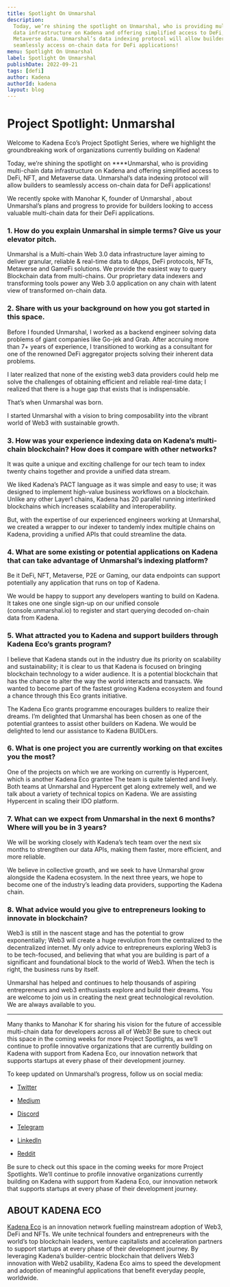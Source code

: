 ```yaml
---
title: Spotlight On Unmarshal
description:
  Today, we’re shining the spotlight on Unmarshal, who is providing multi-chain
  data infrastructure on Kadena and offering simplified access to DeFi, NFT, and
  Metaverse data. Unmarshal’s data indexing protocol will allow builders to
  seamlessly access on-chain data for DeFi applications!
menu: Spotlight On Unmarshal
label: Spotlight On Unmarshal
publishDate: 2022-09-21
tags: [defi]
author: Kadena
authorId: kadena
layout: blog
---
```


# Project Spotlight: Unmarshal

Welcome to Kadena Eco’s Project Spotlight Series, where we highlight the
groundbreaking work of organizations currently building on Kadena!

Today, we’re shining the spotlight on \*\*\*\*Unmarshal, who is providing
multi-chain data infrastructure on Kadena and offering simplified access to
DeFi, NFT, and Metaverse data. Unmarshal’s data indexing protocol will allow
builders to seamlessly access on-chain data for DeFi applications!

We recently spoke with Manohar K, founder of Unmarshal , about Unmarshal’s plans
and progress to provide for builders looking to access valuable multi-chain data
for their DeFi applications.

### 1. How do you explain Unmarshal in simple terms? Give us your elevator pitch.

Unmarshal is a Multi-chain Web 3.0 data infrastructure layer aiming to deliver
granular, reliable & real-time data to dApps, DeFi protocols, NFTs, Metaverse
and GameFi solutions. We provide the easiest way to query Blockchain data from
multi-chains. Our proprietary data indexers and transforming tools power any Web
3.0 application on any chain with latent view of transformed on-chain data.

### 2. Share with us your background on how you got started in this space.

Before I founded Unmarshal, I worked as a backend engineer solving data problems
of giant companies like Go-jek and Grab. After accruing more than 7+ years of
experience, I transitioned to working as a consultant for one of the renowned
DeFi aggregator projects solving their inherent data problems.

I later realized that none of the existing web3 data providers could help me
solve the challenges of obtaining efficient and reliable real-time data; I
realized that there is a huge gap that exists that is indispensable.

That’s when Unmarshal was born.

I started Unmarshal with a vision to bring composability into the vibrant world
of Web3 with sustainable growth.

### 3. How was your experience indexing data on Kadena’s multi-chain blockchain? How does it compare with other networks?

It was quite a unique and exciting challenge for our tech team to index twenty
chains together and provide a unified data stream.

We liked Kadena’s PACT language as it was simple and easy to use; it was
designed to implement high-value business workflows on a blockchain. Unlike any
other Layer1 chains, Kadena has 20 parallel running interlinked blockchains
which increases scalability and interoperability.

But, with the expertise of our experienced engineers working at Unmarshal, we
created a wrapper to our indexer to tandemly index multiple chains on Kadena,
providing a unified APIs that could streamline the data.

### 4. What are some existing or potential applications on Kadena that can take advantage of Unmarshal’s indexing platform?

Be it DeFi, NFT, Metaverse, P2E or Gaming, our data endpoints can support
potentially any application that runs on top of Kadena.

We would be happy to support any developers wanting to build on Kadena. It takes
one one single sign-up on our unified console (console.unmarshal.io) to register
and start querying decoded on-chain data from Kadena.

### 5. What attracted you to Kadena and support builders through Kadena Eco’s grants program?

I believe that Kadena stands out in the industry due its priority on scalability
and sustainability; it is clear to us that Kadena is focused on bringing
blockchain technology to a wider audience. It is a potential blockchain that has
the chance to alter the way the world interacts and transacts. We wanted to
become part of the fastest growing Kadena ecosystem and found a chance through
this Eco grants initiative.

The Kadena Eco grants programme encourages builders to realize their dreams. I’m
delighted that Unmarshal has been chosen as one of the potential grantees to
assist other builders on Kadena. We would be delighted to lend our assistance to
Kadena BUIDLers.

### 6. What is one project you are currently working on that excites you the most?

One of the projects on which we are working on currently is Hypercent, which is
another Kadena Eco grantee The team is quite talented and lively. Both teams at
Unmarshal and Hypercent get along extremely well, and we talk about a variety of
technical topics on Kadena. We are assisting Hypercent in scaling their IDO
platform.

### 7. What can we expect from Unmarshal in the next 6 months? Where will you be in 3 years?

We will be working closely with Kadena’s tech team over the next six months to
strengthen our data APIs, making them faster, more efficient, and more reliable.

We believe in collective growth, and we seek to have Unmarshal grow alongside
the Kadena ecosystem. In the next three years, we hope to become one of the
industry’s leading data providers, supporting the Kadena chain.

### 8. What advice would you give to entrepreneurs looking to innovate in blockchain?

Web3 is still in the nascent stage and has the potential to grow exponentially;
Web3 will create a huge revolution from the centralized to the decentralized
internet. My only advice to entrepreneurs exploring Web3 is to be tech-focused,
and believing that what you are building is part of a significant and
foundational block to the world of Web3. When the tech is right, the business
runs by itself.

Unmarshal has helped and continues to help thousands of aspiring entrepreneurs
and web3 enthusiasts explore and build their dreams. You are welcome to join us
in creating the next great technological revolution. We are always available to
you.

---

Many thanks to Manohar K for sharing his vision for the future of accessible
multi-chain data for developers across all of Web3! Be sure to check out this
space in the coming weeks for more Project Spotlights, as we’ll continue to
profile innovative organizations that are currently building on Kadena with
support from Kadena Eco, our innovation network that supports startups at every
phase of their development journey.

To keep updated on Unmarshal’s progress, follow us on social media:

- [Twitter](https://twitter.com/unmarshal)

- [Medium](http://blog.unmarshal.io)

- [Discord](http://discord.gg/SqhYdGYtEr)

- [Telegram](https://t.me/Unmarshal_Announcements)

- [LinkedIn](https://www.linkedin.com/company/unmarshal-io/)

- [Reddit](https://www.reddit.com/r/unmarshal_io)

Be sure to check out this space in the coming weeks for more Project Spotlights.
We’ll continue to profile innovative organizations currently building on Kadena
with support from Kadena Eco, our innovation network that supports startups at
every phase of their development journey.

## ABOUT KADENA ECO

[Kadena Eco](/blogchain/2022/kadena-eco-grants-2022-04-21) is an innovation
network fuelling mainstream adoption of Web3, DeFi and NFTs. We unite technical
founders and entrepreneurs with the world’s top blockchain leaders, venture
capitalists and acceleration partners to support startups at every phase of
their development journey. By leveraging Kadena’s builder-centric blockchain
that delivers Web3 innovation with Web2 usability, Kadena Eco aims to speed the
development and adoption of meaningful applications that benefit everyday
people, worldwide.
